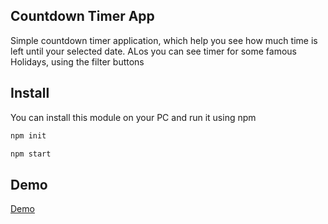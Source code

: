 ## Countdown Timer App
Simple countdown timer application, which help you see how much time is left until your selected date. ALos you can see timer for some famous Holidays, using the filter buttons

## Install

You can install this module on your PC and run it using npm

```sh
npm init
```

```sh
npm start
```

## Demo
<a href="https://soltonanna.github.io/countdown-timer-app/" target="_blank"> Demo </a>
